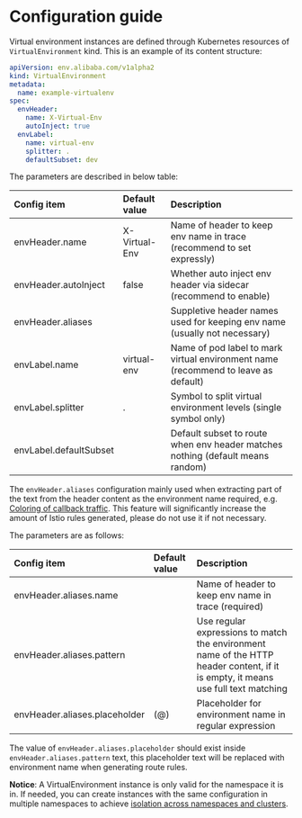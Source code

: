 # Configuration guide

Virtual environment instances are defined through Kubernetes resources of `VirtualEnvironment` kind. This is an example of its content structure:

```yaml
apiVersion: env.alibaba.com/v1alpha2
kind: VirtualEnvironment
metadata:
  name: example-virtualenv
spec:
  envHeader:
    name: X-Virtual-Env
    autoInject: true
  envLabel:
    name: virtual-env
    splitter: .
    defaultSubset: dev
```

The parameters are described in below table:

| Config item            | Default value | Description  |
| :--------              | :---          | :--- |
| envHeader.name         | X-Virtual-Env | Name of header to keep env name in trace (recommend to set expressly) |
| envHeader.autoInject   | false         | Whether auto inject env header via sidecar (recommend to enable) |
| envHeader.aliases      |               | Suppletive header names used for keeping env name (usually not necessary) |
| envLabel.name          | virtual-env   | Name of pod label to mark virtual environment name (recommend to leave as default) |
| envLabel.splitter      | .             | Symbol to split virtual environment levels (single symbol only) |
| envLabel.defaultSubset |               | Default subset to route when env header matches nothing (default means random) |

The `envHeader.aliases` configuration mainly used when extracting part of the text from the header content as the environment name required, e.g. [Coloring of callback traffic](https://github.com/alibaba/virtual-environment/issues/14).
This feature will significantly increase the amount of Istio rules generated, please do not use it if not necessary.

The parameters are as follows:

| Config item                   | Default value | Description  |
| :--------                     | :---          | :--- |
| envHeader.aliases.name        |               | Name of header to keep env name in trace (required) |
| envHeader.aliases.pattern     |               | Use regular expressions to match the environment name of the HTTP header content, if it is empty, it means use full text matching |
| envHeader.aliases.placeholder | (@)           | Placeholder for environment name in regular expression |

The value of `envHeader.aliases.placeholder` should exist inside `envHeader.aliases.pattern` text, this placeholder text will be replaced with environment name when generating route rules.

**Notice**: A VirtualEnvironment instance is only valid for the namespace it is in. If needed, you can create instances with the same configuration in multiple namespaces to achieve [isolation across namespaces and clusters](en-us/doc/cross-cluster.md).
